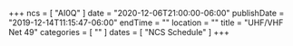 +++
ncs = [ "AI0Q" ]
date = "2020-12-06T21:00:00-06:00"
publishDate = "2019-12-14T11:15:47-06:00"
endTime = ""
location = ""
title = "UHF/VHF Net 49"
categories = [ "" ]
dates = [ "NCS Schedule" ]
+++
